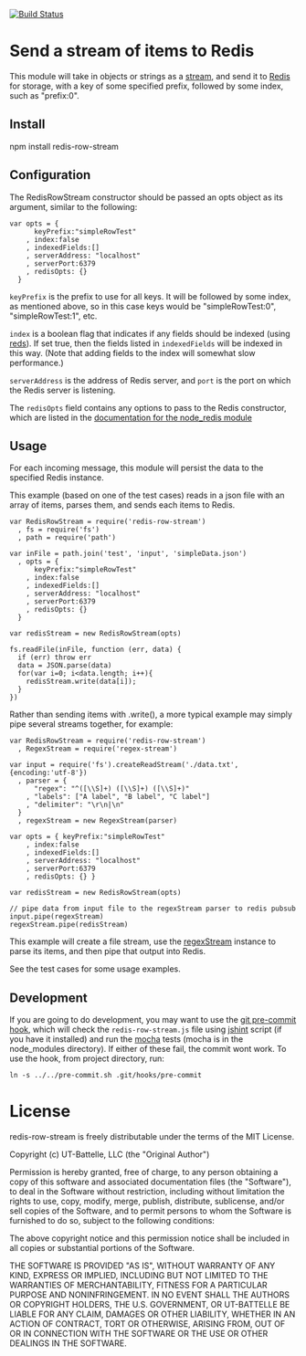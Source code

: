 [![Build Status](https://travis-ci.org/ornl-situ/redis-row-stream.png?branch=master)](https://travis-ci.org/ornl-situ/redis-row-stream)


# Send a stream of items to Redis

This module will take in objects or strings as a [stream](http://nodejs.org/docs/latest/api/stream.html), and send it to [Redis](http://redis.io/) for storage, with a key of some specified prefix, followed by some index, such as "prefix:0".

## Install

npm install redis-row-stream

## Configuration

The RedisRowStream constructor should be passed an opts object as its argument, similar to the following:

    var opts = { 
          keyPrefix:"simpleRowTest"
        , index:false
        , indexedFields:[]
        , serverAddress: "localhost" 
        , serverPort:6379 
        , redisOpts: {} 
      }

`keyPrefix` is the prefix to use for all keys.  It will be followed by some index, as mentioned above, so in this case keys would be "simpleRowTest:0", "simpleRowTest:1", etc.

`index` is a boolean flag that indicates if any fields should be indexed (using [reds](https://github.com/visionmedia/reds)).  If set true, then the fields listed in `indexedFields` will be indexed in this way.  (Note that adding fields to the index will somewhat slow performance.)

`serverAddress` is the address of Redis server, and `port` is the port on which the Redis server is listening.

The `redisOpts` field contains any options to pass to the Redis constructor, which are listed in the [documentation for the node_redis module](https://github.com/mranney/node_redis#rediscreateclientport-host-options)

## Usage

For each incoming message, this module will persist the data to the specified Redis instance.

This example (based on one of the test cases) reads in a json file with an array of items, parses them, and sends each items to Redis.

    var RedisRowStream = require('redis-row-stream')
      , fs = require('fs')
      , path = require('path')

    var inFile = path.join('test', 'input', 'simpleData.json')
      , opts = { 
          keyPrefix:"simpleRowTest"
        , index:false
        , indexedFields:[]
        , serverAddress: "localhost" 
        , serverPort:6379 
        , redisOpts: {} 
      }

    var redisStream = new RedisRowStream(opts)

    fs.readFile(inFile, function (err, data) {
      if (err) throw err
      data = JSON.parse(data)
      for(var i=0; i<data.length; i++){
        redisStream.write(data[i]);
      }
    })

Rather than sending items with .write(), a more typical example may simply pipe several streams together, for example:

    var RedisRowStream = require('redis-row-stream')
      , RegexStream = require('regex-stream')

    var input = require('fs').createReadStream('./data.txt', {encoding:'utf-8'})
      , parser = {
          "regex": "^([\\S]+) ([\\S]+) ([\\S]+)"
        , "labels": ["A label", "B label", "C label"]
        , "delimiter": "\r\n|\n"
      }
      , regexStream = new RegexStream(parser)

    var opts = { keyPrefix:"simpleRowTest"
        , index:false
        , indexedFields:[]
        , serverAddress: "localhost" 
        , serverPort:6379 
        , redisOpts: {} }

    var redisStream = new RedisRowStream(opts)

    // pipe data from input file to the regexStream parser to redis pubsub
    input.pipe(regexStream)
    regexStream.pipe(redisStream)

This example will create a file stream, use the [regexStream](https://github.com/ornl-situ/regex-stream) instance to parse its items, and then pipe that output into Redis.

See the test cases for some usage examples.

## Development

If you are going to do development, you may want to use the [git pre-commit hook](http://git-scm.com/book/en/Customizing-Git-Git-Hooks), which will check the `redis-row-stream.js` file using [jshint](https://github.com/jshint/jshint) script (if you have it installed) and run the [mocha](visionmedia.github.com/mocha/) tests (mocha is in the node_modules directory). If either of these fail, the commit wont work. To use the hook, from project directory, run:

    ln -s ../../pre-commit.sh .git/hooks/pre-commit

# License

redis-row-stream is freely distributable under the terms of the MIT License.

Copyright (c) UT-Battelle, LLC (the "Original Author")

Permission is hereby granted, free of charge, to any person obtaining a copy of this software and associated documentation files (the "Software"), to deal in the Software without restriction, including without limitation the rights to use, copy, modify, merge, publish, distribute, sublicense, and/or sell copies of the Software, and to permit persons to whom the Software is furnished to do so, subject to the following conditions:
 
The above copyright notice and this permission notice shall be included in all copies or substantial portions of the Software.

THE SOFTWARE IS PROVIDED "AS IS", WITHOUT WARRANTY OF ANY KIND, EXPRESS OR IMPLIED, INCLUDING BUT NOT LIMITED TO THE WARRANTIES OF MERCHANTABILITY, FITNESS FOR A PARTICULAR PURPOSE AND NONINFRINGEMENT. IN NO EVENT SHALL THE AUTHORS OR COPYRIGHT HOLDERS, THE U.S. GOVERNMENT, OR UT-BATTELLE BE LIABLE FOR ANY CLAIM, DAMAGES OR OTHER LIABILITY, WHETHER IN AN ACTION OF CONTRACT, TORT OR OTHERWISE, ARISING FROM, OUT OF OR IN CONNECTION WITH THE SOFTWARE OR THE USE OR OTHER DEALINGS IN THE SOFTWARE.
